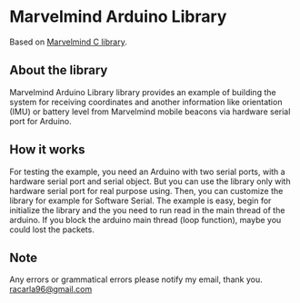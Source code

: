 # Marvelmind Arduino Library
Based on [Marvelmind C library](https://github.com/MarvelmindRobotics/marvelmind.c).
## About the library
Marvelmind Arduino Library library provides an example of building the system for receiving coordinates and another information like orientation (IMU) or battery level from Marvelmind mobile beacons via hardware serial port for Arduino.
## How it works
For testing the example, you need an Arduino with two serial ports, with a hardware serial port and serial object. But you can use the library only with hardware serial port for real purpose using. Then, you can customize the library for example for Software Serial.
The example is easy, begin for initialize the library and the you need to run read in the main thread of the arduino. If you block the arduino main thread (loop function), maybe you could lost the packets.

## Note
Any errors or grammatical errors please notify my email, thank you. racarla96@gmail.com
